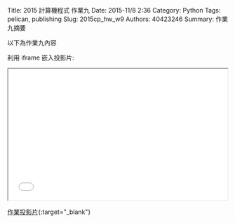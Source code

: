 Title: 2015 計算機程式 作業九
Date: 2015-11/8 2:36
Category: Python
Tags: pelican, publishing
Slug: 2015cp_hw_w9
Authors: 40423246
Summary: 作業九摘要

以下為作業九內容

利用 iframe 嵌入投影片:

<iframe src="40423246_cp_w9_p.html" width="500" height="300"></iframe>

[作業投影片](40423246_cp_w9_p.html){:target="_blank"}

